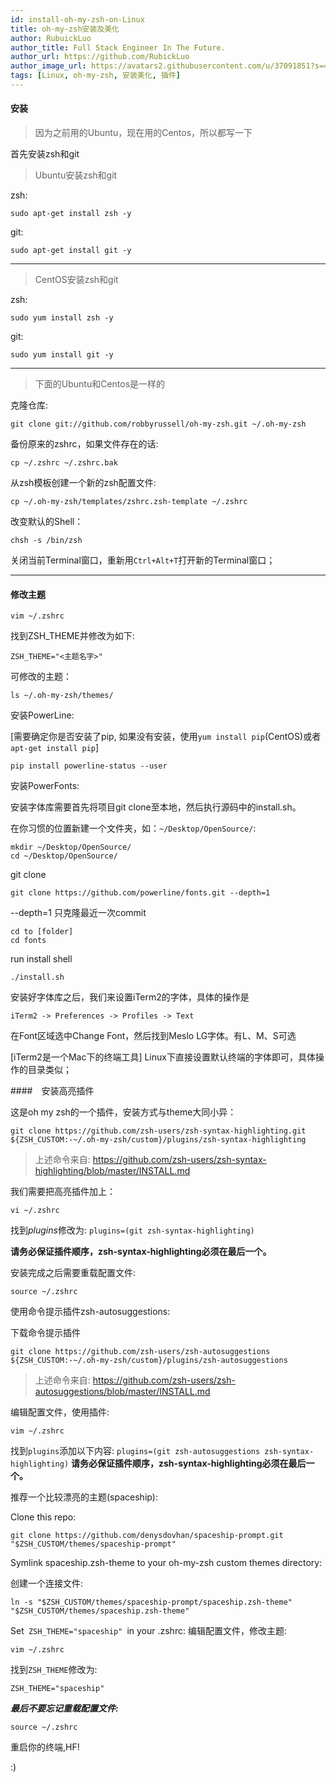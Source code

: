 ```yaml
---
id: install-oh-my-zsh-on-Linux
title: oh-my-zsh安装及美化
author: RubuickLuo
author_title: Full Stack Engineer In The Future.
author_url: https://github.com/RubickLuo
author_image_url: https://avatars2.githubusercontent.com/u/37091851?s=460&u=e40dc2d7c599eb8e32d86dad3a9a20c388f30b3b&v=4
tags: [Linux, oh-my-zsh, 安装美化, 插件]
---
```


#### 安装

> 因为之前用的Ubuntu，现在用的Centos，所以都写一下

首先安装zsh和git

<!--truncate-->

> Ubuntu安装zsh和git

zsh:
```
sudo apt-get install zsh -y
```
git:
```
sudo apt-get install git -y
```
---
> CentOS安装zsh和git

zsh:
```
sudo yum install zsh -y
```
git:	
```
sudo yum install git -y
```
---

>下面的Ubuntu和Centos是一样的

克隆仓库:
```
git clone git://github.com/robbyrussell/oh-my-zsh.git ~/.oh-my-zsh
```
备份原来的zshrc，如果文件存在的话:
```
cp ~/.zshrc ~/.zshrc.bak
```
从zsh模板创建一个新的zsh配置文件:
```
cp ~/.oh-my-zsh/templates/zshrc.zsh-template ~/.zshrc
```

改变默认的Shell：
```
chsh -s /bin/zsh
```
关闭当前Terminal窗口，重新用`Ctrl+Alt+T`打开新的Terminal窗口；

---
#### 修改主题
```
vim ~/.zshrc
```
找到ZSH_THEME并修改为如下:
```
ZSH_THEME="<主题名字>"
```
可修改的主题：
```
ls ~/.oh-my-zsh/themes/
```

安装PowerLine:

[需要确定你是否安装了pip, 如果没有安装，使用`yum install pip`(CentOS)或者`apt-get install pip`]
```
pip install powerline-status --user
```
安装PowerFonts:

安装字体库需要首先将项目git clone至本地，然后执行源码中的install.sh。

在你习惯的位置新建一个文件夹，如：`~/Desktop/OpenSource/`:
```
mkdir ~/Desktop/OpenSource/
cd ~/Desktop/OpenSource/
```
git clone
```
git clone https://github.com/powerline/fonts.git --depth=1
```
--depth=1 只克隆最近一次commit
```
cd to [folder]
cd fonts
```
run install shell
```
./install.sh
```

安装好字体库之后，我们来设置iTerm2的字体，具体的操作是

`iTerm2 -> Preferences -> Profiles -> Text`

在Font区域选中Change Font，然后找到Meslo LG字体。有L、M、S可选


[iTerm2是一个Mac下的终端工具]
Linux下直接设置默认终端的字体即可，具体操作的目录类似；

####　安装高亮插件

这是oh my zsh的一个插件，安装方式与theme大同小异：
```
git clone https://github.com/zsh-users/zsh-syntax-highlighting.git ${ZSH_CUSTOM:-~/.oh-my-zsh/custom}/plugins/zsh-syntax-highlighting
```
> 上述命令来自: <https://github.com/zsh-users/zsh-syntax-highlighting/blob/master/INSTALL.md> 

我们需要把高亮插件加上：
```
vi ~/.zshrc
```
找到*plugins*修改为:
`plugins=(git zsh-syntax-highlighting)`

**请务必保证插件顺序，zsh-syntax-highlighting必须在最后一个。**

安装完成之后需要重载配置文件:
```
source ~/.zshrc
```
使用命令提示插件zsh-autosuggestions:

下载命令提示插件
```
git clone https://github.com/zsh-users/zsh-autosuggestions ${ZSH_CUSTOM:-~/.oh-my-zsh/custom}/plugins/zsh-autosuggestions
```
> 上述命令来自: <https://github.com/zsh-users/zsh-autosuggestions/blob/master/INSTALL.md> 

编辑配置文件，使用插件:
```
vim ~/.zshrc
```
找到` plugins `添加以下内容:
`plugins=(git zsh-autosuggestions zsh-syntax-highlighting)`
**请务必保证插件顺序，zsh-syntax-highlighting必须在最后一个。**

推荐一个比较漂亮的主题(spaceship):

Clone this repo:
```
git clone https://github.com/denysdovhan/spaceship-prompt.git "$ZSH_CUSTOM/themes/spaceship-prompt"
```
Symlink spaceship.zsh-theme to your oh-my-zsh custom themes directory:

创建一个连接文件:
```
ln -s "$ZSH_CUSTOM/themes/spaceship-prompt/spaceship.zsh-theme" "$ZSH_CUSTOM/themes/spaceship.zsh-theme"
```
Set` ZSH_THEME="spaceship" `in your .zshrc:
编辑配置文件，修改主题:
```
vim ~/.zshrc
```
找到` ZSH_THEME `修改为:
```
ZSH_THEME="spaceship"
```
***最后不要忘记重载配置文件:***
```
source ~/.zshrc
```
重启你的终端,HF!  

:)